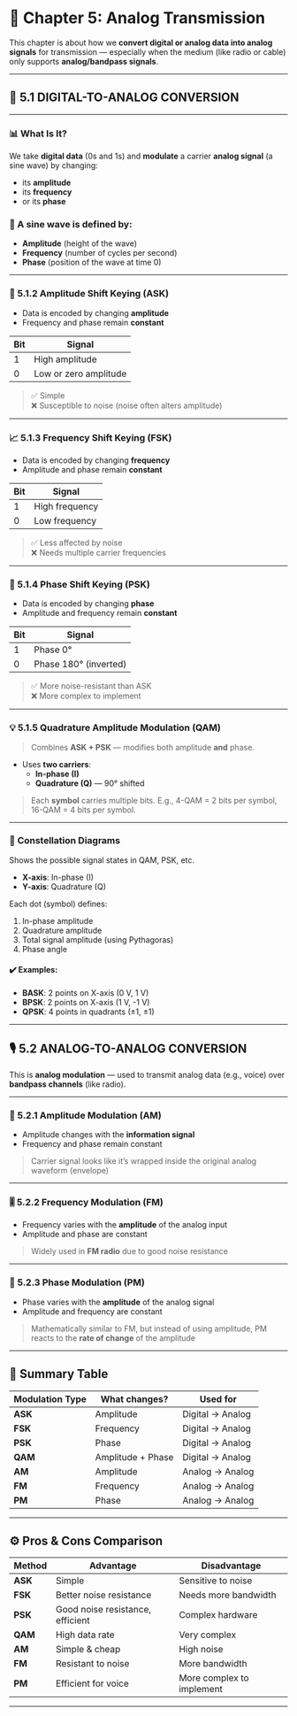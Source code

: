 # 📘 Chapter 5: Analog Transmission

This chapter is about how we **convert digital or analog data into analog signals** for transmission — especially when the medium (like radio or cable) only supports **analog/bandpass signals**.

---

## 🔁 **5.1 DIGITAL-TO-ANALOG CONVERSION**

---

### 📊 **What Is It?**
We take **digital data** (0s and 1s) and **modulate** a carrier **analog signal** (a sine wave) by changing:
- its **amplitude**
- its **frequency**
- or its **phase**

### 🧠 A sine wave is defined by:
- **Amplitude** (height of the wave)
- **Frequency** (number of cycles per second)
- **Phase** (position of the wave at time 0)

---

### 🧱 5.1.2 **Amplitude Shift Keying (ASK)**

- Data is encoded by changing **amplitude**
- Frequency and phase remain **constant**

| Bit | Signal |
|-----|--------|
| 1   | High amplitude |
| 0   | Low or zero amplitude |

> ✅ Simple  
> ❌ Susceptible to noise (noise often alters amplitude)

---

### 📈 5.1.3 **Frequency Shift Keying (FSK)**

- Data is encoded by changing **frequency**
- Amplitude and phase remain **constant**

| Bit | Signal |
|-----|--------|
| 1   | High frequency |
| 0   | Low frequency |

> ✅ Less affected by noise  
> ❌ Needs multiple carrier frequencies

---

### 🔁 5.1.4 **Phase Shift Keying (PSK)**

- Data is encoded by changing **phase**
- Amplitude and frequency remain **constant**

| Bit | Signal |
|-----|--------|
| 1   | Phase 0° |
| 0   | Phase 180° (inverted) |

> ✅ More noise-resistant than ASK  
> ❌ More complex to implement

---

### 💡 5.1.5 **Quadrature Amplitude Modulation (QAM)**

> Combines **ASK + PSK** — modifies both amplitude **and** phase.

- Uses **two carriers**:
  - **In-phase (I)**
  - **Quadrature (Q)** — 90° shifted

> Each **symbol** carries multiple bits. E.g., 4-QAM = 2 bits per symbol, 16-QAM = 4 bits per symbol.

---

### 🌌 **Constellation Diagrams**

Shows the possible signal states in QAM, PSK, etc.

- **X-axis**: In-phase (I)
- **Y-axis**: Quadrature (Q)

Each dot (symbol) defines:
1. In-phase amplitude
2. Quadrature amplitude
3. Total signal amplitude (using Pythagoras)
4. Phase angle

#### ✔️ Examples:
- **BASK**: 2 points on X-axis (0 V, 1 V)
- **BPSK**: 2 points on X-axis (1 V, -1 V)
- **QPSK**: 4 points in quadrants (±1, ±1)

---

## 🎙️ **5.2 ANALOG-TO-ANALOG CONVERSION**

This is **analog modulation** — used to transmit analog data (e.g., voice) over **bandpass channels** (like radio).

---

### 📶 5.2.1 **Amplitude Modulation (AM)**

- Amplitude changes with the **information signal**
- Frequency and phase remain constant

> Carrier signal looks like it’s wrapped inside the original analog waveform (envelope)

---

### 🎚️ 5.2.2 **Frequency Modulation (FM)**

- Frequency varies with the **amplitude** of the analog input
- Amplitude and phase are constant

> Widely used in **FM radio** due to good noise resistance

---

### 🔄 5.2.3 **Phase Modulation (PM)**

- Phase varies with the **amplitude** of the analog signal
- Amplitude and frequency are constant

> Mathematically similar to FM, but instead of using amplitude, PM reacts to the **rate of change** of the amplitude

---

## 📌 Summary Table

| Modulation Type | What changes? | Used for |
|------------------|----------------|----------|
| **ASK**          | Amplitude       | Digital → Analog |
| **FSK**          | Frequency       | Digital → Analog |
| **PSK**          | Phase           | Digital → Analog |
| **QAM**          | Amplitude + Phase | Digital → Analog |
| **AM**           | Amplitude       | Analog → Analog |
| **FM**           | Frequency       | Analog → Analog |
| **PM**           | Phase           | Analog → Analog |

---

## ⚙️ Pros & Cons Comparison

| Method | Advantage | Disadvantage |
|--------|-----------|--------------|
| **ASK** | Simple | Sensitive to noise |
| **FSK** | Better noise resistance | Needs more bandwidth |
| **PSK** | Good noise resistance, efficient | Complex hardware |
| **QAM** | High data rate | Very complex |
| **AM** | Simple & cheap | High noise |
| **FM** | Resistant to noise | More bandwidth |
| **PM** | Efficient for voice | More complex to implement |

---
